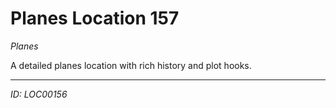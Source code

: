 # Planes Location 157

*Planes*

A detailed planes location with rich history and plot hooks.

---
*ID: LOC00156*